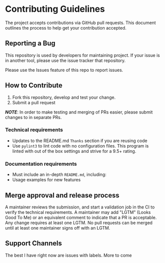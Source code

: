 # Contributing Guidelines

The project accepts contributions via GitHub pull requests. This document outlines the process to help get your contribution accepted.

## Reporting a Bug

This repository is used by developers for maintaining project. If your issue is in another tool, please use the issue tracker that repository.

Please use the Issues feature of this repo to report issues.

## How to Contribute

1. Fork this repository, develop and test your change.
1. Submit a pull request

***NOTE***: In order to make testing and merging of PRs easier, please submit changes to in separate PRs.

### Technical requirements

* Updates to the README.md `Thanks` section if you are reusing code
* Use `pylint3` to lint code with no configuration files.  This program is linted with out of the box settings and strive for a 9.5+ rating.

### Documentation requirements

* Must include an in-depth `README.md`, including:
* Usage examples for new features

## Merge approval and release process

A maintainer reviews the submission, and start a validation job in the CI to verify the technical requirements. A maintainer may add "LGTM" (Looks Good To Me) or an equivalent comment to indicate that a PR is acceptable. Any change requires at least one LGTM. No pull requests can be merged until at least one maintainer signs off with an LGTM.

## Support Channels

The best I have right now are issues with labels.  More to come